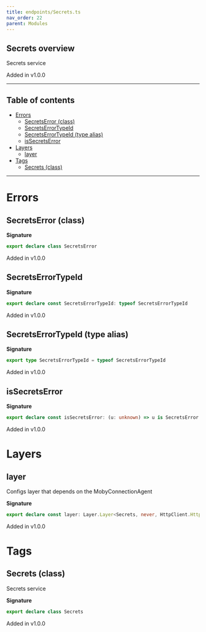 ```yaml
---
title: endpoints/Secrets.ts
nav_order: 22
parent: Modules
---
```


## Secrets overview

Secrets service

Added in v1.0.0

---

<h2 class="text-delta">Table of contents</h2>

- [Errors](#errors)
  - [SecretsError (class)](#secretserror-class)
  - [SecretsErrorTypeId](#secretserrortypeid)
  - [SecretsErrorTypeId (type alias)](#secretserrortypeid-type-alias)
  - [isSecretsError](#issecretserror)
- [Layers](#layers)
  - [layer](#layer)
- [Tags](#tags)
  - [Secrets (class)](#secrets-class)

---

# Errors

## SecretsError (class)

**Signature**

```ts
export declare class SecretsError
```

Added in v1.0.0

## SecretsErrorTypeId

**Signature**

```ts
export declare const SecretsErrorTypeId: typeof SecretsErrorTypeId
```

Added in v1.0.0

## SecretsErrorTypeId (type alias)

**Signature**

```ts
export type SecretsErrorTypeId = typeof SecretsErrorTypeId
```

Added in v1.0.0

## isSecretsError

**Signature**

```ts
export declare const isSecretsError: (u: unknown) => u is SecretsError
```

Added in v1.0.0

# Layers

## layer

Configs layer that depends on the MobyConnectionAgent

**Signature**

```ts
export declare const layer: Layer.Layer<Secrets, never, HttpClient.HttpClient<HttpClientError.HttpClientError, Scope>>
```

Added in v1.0.0

# Tags

## Secrets (class)

Secrets service

**Signature**

```ts
export declare class Secrets
```

Added in v1.0.0
